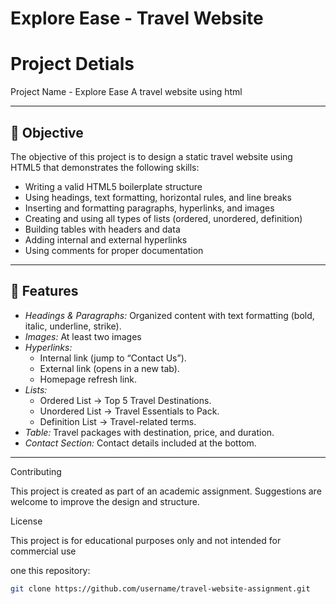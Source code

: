 # Explore Ease  - Travel Website 

# Project Detials
  Project Name - Explore Ease
 A travel website using html

---

## 🎯 Objective
The objective of this project is to design a static travel website using HTML5 that demonstrates the following skills:
- Writing a valid HTML5 boilerplate structure  
- Using headings, text formatting, horizontal rules, and line breaks  
- Inserting and formatting paragraphs, hyperlinks, and images  
- Creating and using all types of lists (ordered, unordered, definition)  
- Building tables with headers and data  
- Adding internal and external hyperlinks  
- Using comments for proper documentation  

---

## 📂 Features
- *Headings & Paragraphs:* Organized content with text formatting (bold, italic, underline, strike).  
- *Images:* At least two images   
- *Hyperlinks:*  
  - Internal link (jump to “Contact Us”).  
  - External link (opens in a new tab).  
  - Homepage refresh link.  
- *Lists:*  
  - Ordered List → Top 5 Travel Destinations.  
  - Unordered List → Travel Essentials to Pack.  
  - Definition List → Travel-related terms.  
- *Table:* Travel packages with destination, price, and duration.  
- *Contact Section:* Contact details included at the bottom.  

---
Contributing

This project is created as part of an academic assignment. Suggestions are welcome to improve the design and structure.

License

This project is for educational purposes only and not intended for commercial use




one this repository:  
   ```bash
   git clone https://github.com/username/travel-website-assignment.git
